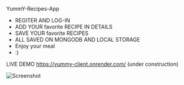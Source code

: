 YummY-Recipes-App

- REGITER AND LOG-IN
- ADD YOUR favorite RECIPE IN DETAILS
- SAVE YOUR favorite RECIPES
- ALL SAVED ON MONGODB AND LOCAL STORAGE 
- Enjoy your meal
- :)

LIVE DEMO
https://yummy-client.onrender.com/
(under construction)

![Screenshot](https://user-images.githubusercontent.com/93940739/224393226-46142d69-d400-4a09-ab89-d4683a9e5842.jpg)
